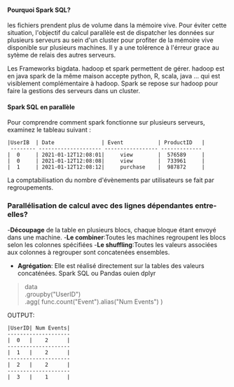 #### Pourquoi Spark SQL?

les fichiers prendent plus de volume dans la mémoire vive.
Pour éviter cette situation, l'objectif du calcul parallèle est de dispatcher les données sur plusieurs serveurs au sein d'un cluster pour profiter de la mémoire vive disponible sur plusieurs machines.
Il y a une tolérence à l'érreur grace au sytème de relais des autres serveurs.

Les Frameworks bigdata. hadoop et spark permettent de gérer.
hadoop est en java
spark de la même maison accepte python, R, scala, java ... qui est visiblement complémentaire à hadoop.
Spark se repose sur hadoop pour faire la gestions des serveurs dans un cluster.

#### Spark SQL en parallèle

Pour comprendre comment spark fonctionne sur plusieurs serveurs, examinez le tableau suivant :

```
|UserIB  | Date               | Event           | ProductID   |
 -------- -------------------- ----------------- -------------
|  0     | 2021-01-12T12:08:01|     view        |  576589     |
|  0     | 2021-01-12T12:08:08|     view        |  733961     |
|  1     | 2021-01-12T12:08:12|     purchase    |  987872     |
```

La comptabilisation du nombre d'évènements par utilisateurs se fait par regroupements.

### Parallélisation de calcul avec des lignes dépendantes entre-elles?

-**Découpage** de la table en plusieurs blocs, chaque bloque étant envoyé dans une machine.
-**Le combiner**:Toutes les machines regroupent les blocs selon les colonnes spécifiées
-**Le shuffling**:Toutes les valeurs associées aux colonnes à regrouper sont concatenées ensembles.

- **Agrégation**: Elle est réalisé directement sur la tables des valeurs concaténées.
Spark SQL ou Pandas ouien dplyr
> data\
> .groupby("UserID")\
> .agg(
    func.count("Event").alias("Num Events")
    ) 

OUTPUT:
```
|UserID| Num Events|
--------------------
|  0   |    2      |
--------------------
|  1   |    2      |
--------------------
|  2   |    2      |
--------------------
|  3   |    1      |
```

